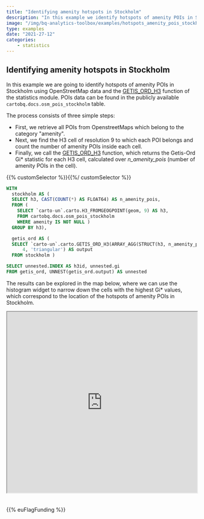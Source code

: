 ```yaml
---
title: "Identifying amenity hotspots in Stockholm"
description: "In this example we identify hotspots of amenity POIs in Stockholm using OpenStreetMap data and the GETIS_ORD_H3 function of the statistics module. "
image: "/img/bq-analytics-toolbox/examples/hotspots_amenity_pois_stockholm.png"
type: examples
date: "2021-27-12"
categories:
    - statistics
---
```


## Identifying amenity hotspots in Stockholm

In this example we are going to identify hotspots of amenity POIs in Stockholm using OpenStreetMap data and the [GETIS_ORD_H3](../../sql-reference/statistics/#getis_ord_h3) function of the statistics module. POIs data can be found in the publicly available `cartobq.docs.osm_pois_stockholm` table.

The process consists of three simple steps:
* First, we retrieve all POIs from OpenstreetMaps which belong to the category "amenity".
* Next, we find the H3 cell of resolution 9 to which each POI belongs and count the number of amenity POIs inside each cell.
* Finally, we call the [GETIS_ORD_H3](../../sql-reference/statistics/#getis_ord_h3) function, which returns the Getis-Ord Gi* statistic for each H3 cell, calculated over <i style="font-style:italic">n_amenity_pois</i> (number of amenity POIs in the cell).

{{% customSelector %}}𝅺{{%/ customSelector %}}
```sql
WITH
  stockholm AS (
  SELECT h3, CAST(COUNT(*) AS FLOAT64) AS n_amenity_pois,
  FROM (
    SELECT `carto-un`.carto.H3_FROMGEOGPOINT(geom, 9) AS h3,
    FROM cartobq.docs.osm_pois_stockholm
    WHERE amenity IS NOT NULL )
  GROUP BY h3),

  getis_ord AS (
  SELECT `carto-un`.carto.GETIS_ORD_H3(ARRAY_AGG(STRUCT(h3, n_amenity_pois)),
      4, 'triangular') AS output
  FROM stockholm )

SELECT unnested.INDEX AS h3id, unnested.gi
FROM getis_ord, UNNEST(getis_ord.output) AS unnested
```

The results can be explored in the map below, where we can use the histogram widget to narrow down the cells with the highest Gi* values, which correspond to the location of the hotspots of amenity POIs in Stockholm.

<iframe height=480px width=100% style='margin-bottom:20px' src="https://gcp-us-east1.app.carto.com/map/e3702384-809c-4d0d-847c-af71c8b4a30a" title="Identifying amenity hotspots in Stockholm"></iframe>

{{% euFlagFunding %}}
